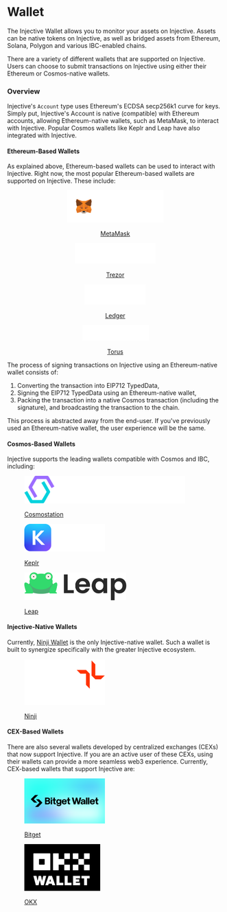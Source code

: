 # Wallet

The Injective Wallet allows you to monitor your assets on Injective. Assets can be native tokens on Injective, as well as bridged assets from Ethereum, Solana, Polygon and various IBC-enabled chains.[\
](https://docs.injective.network/learn/injective-hub/)

There are a variety of different wallets that are supported on Injective. Users can choose to submit transactions on Injective using either their Ethereum or Cosmos-native wallets.

### Overview

Injective's `Account` type uses Ethereum's ECDSA secp256k1 curve for keys. Simply put, Injective's Account is native (compatible) with Ethereum accounts, allowing Ethereum-native wallets, such as MetaMask, to interact with Injective. Popular Cosmos wallets like Keplr and Leap have also integrated with Injective.&#x20;

#### Ethereum-Based Wallets

As explained above, Ethereum-based wallets can be used to interact with Injective. Right now, the most popular Ethereum-based wallets are supported on Injective. These include:

<div align="center" data-full-width="false">

<figure><img src="../../.gitbook/assets/SVG_MetaMask_Horizontal_White.svg" alt="" width="225"><figcaption><p><a href="https://metamask.io/">MetaMask</a></p></figcaption></figure>

 

<figure><img src="../../.gitbook/assets/trezor-main-logo-white-rgb.svg" alt="" width="188"><figcaption><p><a href="https://trezor.io/">Trezor</a></p></figcaption></figure>

</div>

<div align="center">

<figure><img src="../../.gitbook/assets/White -Ledger logo.svg" alt="" width="142"><figcaption><p><a href="https://www.ledger.com/">Ledger</a></p></figcaption></figure>

 

<figure><img src="../../.gitbook/assets/torus-logo-blue-3.svg" alt="" width="155"><figcaption><p><a href="https://tor.us/index.html">Torus</a></p></figcaption></figure>

</div>

The process of signing transactions on Injective using an Ethereum-native wallet consists of:

1. Converting the transaction into EIP712 TypedData,
2. Signing the EIP712 TypedData using an Ethereum-native wallet,
3. Packing the transaction into a native Cosmos transaction (including the signature), and broadcasting the transaction to the chain.

This process is abstracted away from the end-user. If you've previously used an Ethereum-native wallet, the user experience will be the same.

#### Cosmos-Based Wallets

Injective supports the leading wallets compatible with Cosmos and IBC, including:

<figure><img src="../../.gitbook/assets/cosmostation-logo-01.png" alt="" width="375"><figcaption><p><a href="https://cosmostation.io/">Cosmostation</a></p></figcaption></figure>

<div>

<figure><img src="../../.gitbook/assets/Keplr_logo_ver.1.3_2 Light.png" alt="" width="188"><figcaption><p><a href="https://www.keplr.app/">Keplr</a></p></figcaption></figure>

 

<figure><img src="../../.gitbook/assets/6614b644f965e11764db3535_leap.svg" alt="" width="238"><figcaption><p><a href="https://www.leapwallet.io/">Leap</a></p></figcaption></figure>

</div>

#### Injective-Native Wallets

Currently, [Ninji Wallet](https://ninji.xyz/) is the only Injective-native wallet. Such a wallet is built to synergize specifically with the greater Injective ecosystem.

<figure><img src="../../.gitbook/assets/NINJI-LOGO_NINJI-FULL-WHITECOLOUR.svg" alt="" width="188"><figcaption><p><a href="https://ninji.xyz/">Ninji</a></p></figcaption></figure>

#### CEX-Based Wallets

There are also several wallets developed by centralized exchanges (CEXs) that now support Injective. If you are an active user of these CEXs, using their wallets can provide a more seamless web3 experience. Currently, CEX-based wallets that support Injective are:

<div>

<figure><img src="../../.gitbook/assets/bitget wallet.svg" alt="" width="188"><figcaption><p><a href="https://web3.bitget.com/">Bitget</a></p></figcaption></figure>

 

<figure><img src="../../.gitbook/assets/0_YiPfP8pxHtcyVuWy (2).png" alt="" width="177"><figcaption><p><a href="https://www.okx.com/web3">OKX</a></p></figcaption></figure>

</div>
